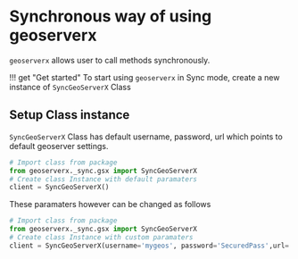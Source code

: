 # Synchronous way of using geoserverx

`geoserverx` allows user to call methods synchronously. 

!!! get "Get started"
    To start using `geoserverx` in Sync mode, create a new instance of `SyncGeoServerX` Class

## Setup Class instance

`SyncGeoServerX` Class has default username, password, url which points to default geoserver settings. 
```Python
# Import class from package
from geoserverx._sync.gsx import SyncGeoServerX 
# Create class Instance with default paramaters
client = SyncGeoServerX()
```

These paramaters however can be changed as follows
```Python
# Import class from package
from geoserverx._sync.gsx import SyncGeoServerX
# Create class Instance with custom paramaters
client = SyncGeoServerX(username='mygeos', password='SecuredPass',url='http://127.0.0.1:9090/geoserver/rest/')
```
